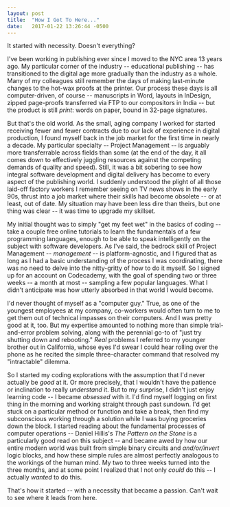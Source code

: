 ```yaml
---
layout: post
title:  "How I Got To Here..."
date:   2017-01-22 13:26:44 -0500
---
```



It started with necessity. Doesn't everything? 

I've been working in publishing ever since I moved to the NYC area 13 years ago. My particular corner of the industry -- educational publishing -- has transitioned to the digital age more gradually than the industry as a whole. Many of my colleagues still remember the days of making last-minute changes to the hot-wax proofs at the printer. Our process these days is all computer-driven, of course -- manuscripts in Word, layouts in InDesign, zipped page-proofs transferred via FTP to our compositors in India -- but the product is still *print*: words on paper, bound in 32-page signatures. 

But that's the old world. As the small, aging company I worked for started receiving fewer and fewer contracts due to our lack of experience in digital production, I found myself back in the job market for the first time in nearly a decade. My particular specialty -- Project Management -- is arguably more transferrable across fields than some (at the end of the day, it all comes down to effectively juggling resources against the competing demands of quality and speed). Still, it was a bit sobering to see how integral software development and digital delivery has become to every aspect of the publishing world. I suddenly understood the plight of all those laid-off factory workers I remember seeing on TV news shows in the early 90s, thrust into a job market where their skills had become obsolete -- or at least, out of date. My situation may have been less dire than theirs, but one thing was clear -- it was time to upgrade my skillset. 

My initial thought was to simply "get my feet wet" in the basics of coding -- take a couple free online tutorials to learn the fundamentals of a few programming languages, enough to be able to speak intelligently on the subject with software developers. As I've said, the bedrock skill of Project Management -- *management* -- is platform-agnostic, and I figured that as long as I had a basic understanding of the process I was coordinating, there was no need to delve into the nitty-gritty of how to do it myself. So I signed up for an account on Codecademy, with the goal of spending two or three weeks -- a month at most -- sampling a few popular languages. What I didn't anticipate was how utterly absorbed in that world I would become. 

I'd never thought of myself as a "computer guy." True, as one of the youngest employees at my company, co-workers would often turn to me to get them out of technical impasses on their computers. And I was pretty good at it, too. But my expertise amounted to nothing more than simple trial-and-error problem solving, along with the perennial go-to of "just try shutting down and rebooting." *Real* problems I referred to my younger brother out in California, whose eyes I'd swear I could hear rolling over the phone as he recited the simple three-character command that resolved my "intractable" dilemma. 

So I started my coding explorations with the assumption that I'd never actually be *good* at it. Or more precisely, that I wouldn't have the patience or inclination to really *understand* it. But to my surprise, I didn't just enjoy learning code -- I became *obsessed* with it. I'd find myself logging on first thing in the morning and working straight through past sundown. I'd get stuck on a particular method or function and take a break, then find my subconscious working through a solution while I was buying groceries down the block. I started reading about the fundamental processes of computer operations -- Daniel Hillis's *The Pattern on the Stone* is a particularly good read on this subject -- and became awed by how our entire modern world was built from simple binary circuits and *and/or/invert* logic blocks, and how these simple rules are almost perfectly analogous to the workings of the human mind. My two to three weeks turned into the three months, and at some point I realized that I not only *could* do this -- I actually *wanted* to do this.  

That's how it started -- with a necessity that became a passion. Can't wait to see where it leads from here. 


